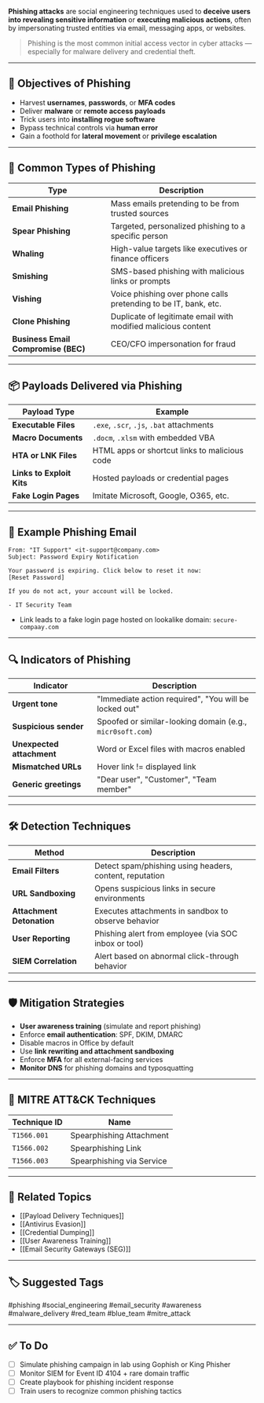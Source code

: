 **Phishing attacks** are social engineering techniques used to **deceive users into revealing sensitive information** or **executing malicious actions**, often by impersonating trusted entities via email, messaging apps, or websites.

> Phishing is the most common initial access vector in cyber attacks — especially for malware delivery and credential theft.

---

## 🎯 Objectives of Phishing

- Harvest **usernames**, **passwords**, or **MFA codes**
- Deliver **malware** or **remote access payloads**
- Trick users into **installing rogue software**
- Bypass technical controls via **human error**
- Gain a foothold for **lateral movement** or **privilege escalation**

---

## 🧱 Common Types of Phishing

| Type              | Description                                             |
|-------------------|---------------------------------------------------------|
| **Email Phishing** | Mass emails pretending to be from trusted sources      |
| **Spear Phishing** | Targeted, personalized phishing to a specific person   |
| **Whaling**        | High-value targets like executives or finance officers |
| **Smishing**       | SMS-based phishing with malicious links or prompts     |
| **Vishing**        | Voice phishing over phone calls pretending to be IT, bank, etc. |
| **Clone Phishing** | Duplicate of legitimate email with modified malicious content |
| **Business Email Compromise (BEC)** | CEO/CFO impersonation for fraud       |

---

## 📦 Payloads Delivered via Phishing

| Payload Type        | Example                                        |
|---------------------|------------------------------------------------|
| **Executable Files** | `.exe`, `.scr`, `.js`, `.bat` attachments     |
| **Macro Documents**  | `.docm`, `.xlsm` with embedded VBA            |
| **HTA or LNK Files** | HTML apps or shortcut links to malicious code |
| **Links to Exploit Kits** | Hosted payloads or credential pages     |
| **Fake Login Pages** | Imitate Microsoft, Google, O365, etc.         |

---

## 📘 Example Phishing Email

```text
From: "IT Support" <it-support@company.com>
Subject: Password Expiry Notification

Your password is expiring. Click below to reset it now:
[Reset Password]

If you do not act, your account will be locked.

- IT Security Team
```

- Link leads to a fake login page hosted on lookalike domain: `secure-compaay.com`

---

## 🔍 Indicators of Phishing

|Indicator|Description|
|---|---|
|**Urgent tone**|"Immediate action required", "You will be locked out"|
|**Suspicious sender**|Spoofed or similar-looking domain (e.g., `micr0soft.com`)|
|**Unexpected attachment**|Word or Excel files with macros enabled|
|**Mismatched URLs**|Hover link != displayed link|
|**Generic greetings**|"Dear user", "Customer", "Team member"|

---

## 🛠 Detection Techniques

|Method|Description|
|---|---|
|**Email Filters**|Detect spam/phishing using headers, content, reputation|
|**URL Sandboxing**|Opens suspicious links in secure environments|
|**Attachment Detonation**|Executes attachments in sandbox to observe behavior|
|**User Reporting**|Phishing alert from employee (via SOC inbox or tool)|
|**SIEM Correlation**|Alert based on abnormal click-through behavior|

---

## 🛡 Mitigation Strategies

- **User awareness training** (simulate and report phishing)
- Enforce **email authentication**: SPF, DKIM, DMARC
- Disable macros in Office by default
- Use **link rewriting and attachment sandboxing**
- Enforce **MFA** for all external-facing services
- **Monitor DNS** for phishing domains and typosquatting

---

## 🧠 MITRE ATT&CK Techniques

|Technique ID|Name|
|---|---|
|`T1566.001`|Spearphishing Attachment|
|`T1566.002`|Spearphishing Link|
|`T1566.003`|Spearphishing via Service|

---

## 🔗 Related Topics

- [[Payload Delivery Techniques]]
- [[Antivirus Evasion]]
- [[Credential Dumping]]
- [[User Awareness Training]]
- [[Email Security Gateways (SEG)]]

---

## 🏷 Suggested Tags

#phishing #social_engineering #email_security #awareness #malware_delivery #red_team #blue_team #mitre_attack

---

## ✅ To Do

- [ ]  Simulate phishing campaign in lab using Gophish or King Phisher
- [ ]  Monitor SIEM for Event ID 4104 + rare domain traffic
- [ ]  Create playbook for phishing incident response
- [ ]  Train users to recognize common phishing tactics